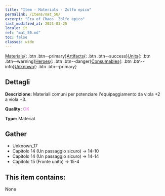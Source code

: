 ```yaml
---
title: "Item - Materials - Zolfo epico"
permalink: /Items/mat_50/
excerpt: "Era of Chaos  Zolfo epico"
last_modified_at: 2021-03-25
locale: it
ref: "mat_50.md"
toc: false
classes: wide
---
```

 [Materials](/it/Items/){: .btn .btn--primary}[Artifacts](/it/Items/Artifacts/){: .btn .btn--success}[Units](/it/Items/Units/){: .btn .btn--warning}[Heroes](/it/Items/Heroes/){: .btn .btn--danger}[Consumables](/it/Items/Consumables/){: .btn .btn--info}[Unknown](/it/Items/Unknown/){: .btn .btn--primary}

## Dettagli
 **Descrizione:** Materiali comuni per potenziare l'equipaggiamento da viola +2 a viola +3.

 **Quality:** <span style="color: #DA70D6">OK</span>

 **Type:** Material

## Gather

*    Unknown_17 
*    Capitolo 14 (Un passaggio sicuro) -> 14-10 
*    Capitolo 14 (Un passaggio sicuro) -> 14-14 
*    Capitolo 15 (Fronte unito) -> 15-4 

## This item contains:

  None

